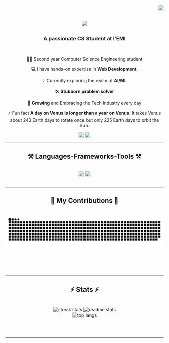 <img align="right" src="https://visitor-badge.laobi.icu/badge?page_id=HafssaRaoui.HafssaRaoui" />

<h1 align="center">
    <img src="https://readme-typing-svg.herokuapp.com/?font=Righteous&size=35&center=true&vCenter=true&width=500&height=70&duration=4000&lines=Hi+There!+👋;+I'm+Hafssa+Raoui!;" />
</h1>

<h3 align="center">A passionate CS Student at l'EMI  </h3>

<br/>

<div align="center">
    
 👩‍🎓 Second year Computer Science Engineering student

 💻 I have hands-on expertise in **Web Development**.

 💡 Currently exploring the realm of  **AI/ML** 

 🛠️ **Stubborn problem solver**

 🌱 **Growing** and Embracing the Tech Industry every day

 ⚡ Fun fact **A day on Venus is longer than a year on Venus.** It takes Venus about 243 Earth days to rotate once but only 225 Earth days to orbit the Sun.

 </div>
 
<div align="center"> 
  <a href="mailto:hafssaraoui1@gmail.com">
    <img src="https://img.shields.io/badge/Gmail-333333?style=for-the-badge&logo=gmail&logoColor=red" />
  </a>
  <a href="https://www.linkedin.com/in/hafssa-raoui-7a132924b/" target="_blank">
    <img src="https://img.shields.io/badge/LinkedIn-0077B5?style=for-the-badge&logo=linkedin&logoColor=white" target="_blank" />
  </a>
  
</div>

 <hr/>
 
<h2 align="center">⚒️ Languages-Frameworks-Tools ⚒️</h2>
<br/>
<div align="center">
    <img src="https://skillicons.dev/icons?i=react,angular,html,css,typescript,javascript,spring boot,git,r" />
    <img src="https://skillicons.dev/icons?i=nodejs,python,c,java,mysql,git" /><br>
</div>

<br/>
<hr/>

<div align="center">
  <h2>🐍 My Contributions 🐍</h2>
  <br>
  <img alt="snake eating my contributions" src="https://raw.githubusercontent.com/HafssaRaoui/HafssaRaoui/output/github-contribution-grid-snake.svg" />
  
  <br/><br/><br/>
</div>

<hr/>

<h2 align="center">⚡ Stats ⚡</h2>
<br>
<div align=center>
  <img width=390 src="https://github-readme-streak-stats-salesp07.vercel.app/?user=HafssaRaoui&count_private=true&theme=react&border_radius=10" alt="streak stats"/>
  <img width=390 src="https://github-readme-stats-salesp07.vercel.app/api?username=HafssaRaoui&count_private=true&show_icons=true&theme=react&rank_icon=github&border_radius=10" alt="readme stats" />
  <br/>
  <img width=325 align="center" src="https://github-readme-stats-salesp07.vercel.app/api/top-langs/?username=HafssaRaoui&hide=HTML&langs_count=8&layout=compact&theme=react&border_radius=10&size_weight=0.5&count_weight=0.5&exclude_repo=github-readme-stats" alt="top langs" />
</div>

<br/><br/>

<hr/>

<br/>



<br/>
